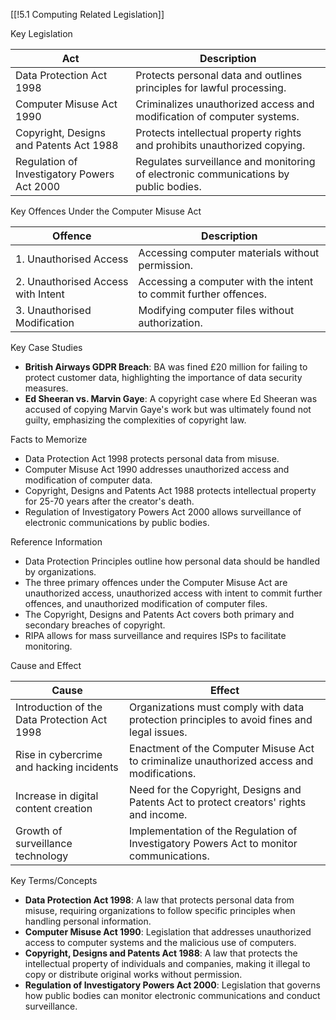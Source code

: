 [[!5.1 Computing Related Legislation]]

Key Legislation

|Act|Description|
|---|---|
|Data Protection Act 1998|Protects personal data and outlines principles for lawful processing.|
|Computer Misuse Act 1990|Criminalizes unauthorized access and modification of computer systems.|
|Copyright, Designs and Patents Act 1988|Protects intellectual property rights and prohibits unauthorized copying.|
|Regulation of Investigatory Powers Act 2000|Regulates surveillance and monitoring of electronic communications by public bodies.|

Key Offences Under the Computer Misuse Act

|Offence|Description|
|---|---|
|1. Unauthorised Access|Accessing computer materials without permission.|
|2. Unauthorised Access with Intent|Accessing a computer with the intent to commit further offences.|
|3. Unauthorised Modification|Modifying computer files without authorization.|

Key Case Studies

- **British Airways GDPR Breach**: BA was fined £20 million for failing to protect customer data, highlighting the importance of data security measures.
- **Ed Sheeran vs. Marvin Gaye**: A copyright case where Ed Sheeran was accused of copying Marvin Gaye's work but was ultimately found not guilty, emphasizing the complexities of copyright law.

Facts to Memorize

- Data Protection Act 1998 protects personal data from misuse.
- Computer Misuse Act 1990 addresses unauthorized access and modification of computer data.
- Copyright, Designs and Patents Act 1988 protects intellectual property for 25-70 years after the creator's death.
- Regulation of Investigatory Powers Act 2000 allows surveillance of electronic communications by public bodies.

Reference Information

- Data Protection Principles outline how personal data should be handled by organizations.
- The three primary offences under the Computer Misuse Act are unauthorized access, unauthorized access with intent to commit further offences, and unauthorized modification of computer files.
- The Copyright, Designs and Patents Act covers both primary and secondary breaches of copyright.
- RIPA allows for mass surveillance and requires ISPs to facilitate monitoring.

Cause and Effect

|Cause|Effect|
|---|---|
|Introduction of the Data Protection Act 1998|Organizations must comply with data protection principles to avoid fines and legal issues.|
|Rise in cybercrime and hacking incidents|Enactment of the Computer Misuse Act to criminalize unauthorized access and modifications.|
|Increase in digital content creation|Need for the Copyright, Designs and Patents Act to protect creators' rights and income.|
|Growth of surveillance technology|Implementation of the Regulation of Investigatory Powers Act to monitor communications.|

Key Terms/Concepts

- **Data Protection Act 1998**: A law that protects personal data from misuse, requiring organizations to follow specific principles when handling personal information.
- **Computer Misuse Act 1990**: Legislation that addresses unauthorized access to computer systems and the malicious use of computers.
- **Copyright, Designs and Patents Act 1988**: A law that protects the intellectual property of individuals and companies, making it illegal to copy or distribute original works without permission.
- **Regulation of Investigatory Powers Act 2000**: Legislation that governs how public bodies can monitor electronic communications and conduct surveillance.